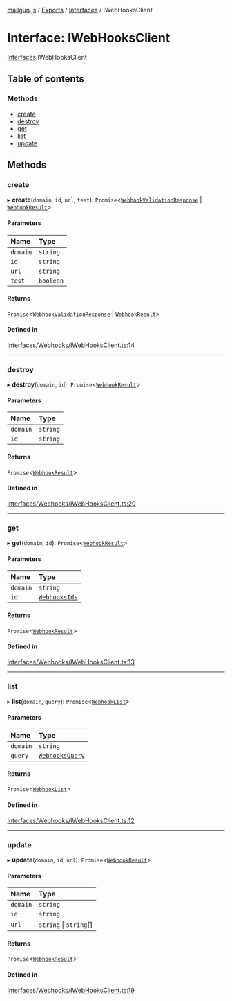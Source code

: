 [mailgun.js](../README.md) / [Exports](../modules.md) / [Interfaces](../modules/Interfaces.md) / IWebHooksClient

# Interface: IWebHooksClient

[Interfaces](../modules/Interfaces.md).IWebHooksClient

## Table of contents

### Methods

- [create](Interfaces.IWebHooksClient.md#create)
- [destroy](Interfaces.IWebHooksClient.md#destroy)
- [get](Interfaces.IWebHooksClient.md#get)
- [list](Interfaces.IWebHooksClient.md#list)
- [update](Interfaces.IWebHooksClient.md#update)

## Methods

### create

▸ **create**(`domain`, `id`, `url`, `test`): `Promise`<[`WebhookValidationResponse`](../modules.md#webhookvalidationresponse) \| [`WebhookResult`](../modules.md#webhookresult)\>

#### Parameters

| Name | Type |
| :------ | :------ |
| `domain` | `string` |
| `id` | `string` |
| `url` | `string` |
| `test` | `boolean` |

#### Returns

`Promise`<[`WebhookValidationResponse`](../modules.md#webhookvalidationresponse) \| [`WebhookResult`](../modules.md#webhookresult)\>

#### Defined in

[Interfaces/Webhooks/IWebHooksClient.ts:14](https://github.com/mailgun/mailgun.js/blob/558a508/lib/Interfaces/Webhooks/IWebHooksClient.ts#L14)

___

### destroy

▸ **destroy**(`domain`, `id`): `Promise`<[`WebhookResult`](../modules.md#webhookresult)\>

#### Parameters

| Name | Type |
| :------ | :------ |
| `domain` | `string` |
| `id` | `string` |

#### Returns

`Promise`<[`WebhookResult`](../modules.md#webhookresult)\>

#### Defined in

[Interfaces/Webhooks/IWebHooksClient.ts:20](https://github.com/mailgun/mailgun.js/blob/558a508/lib/Interfaces/Webhooks/IWebHooksClient.ts#L20)

___

### get

▸ **get**(`domain`, `id`): `Promise`<[`WebhookResult`](../modules.md#webhookresult)\>

#### Parameters

| Name | Type |
| :------ | :------ |
| `domain` | `string` |
| `id` | [`WebhooksIds`](../enums/Enums.WebhooksIds.md) |

#### Returns

`Promise`<[`WebhookResult`](../modules.md#webhookresult)\>

#### Defined in

[Interfaces/Webhooks/IWebHooksClient.ts:13](https://github.com/mailgun/mailgun.js/blob/558a508/lib/Interfaces/Webhooks/IWebHooksClient.ts#L13)

___

### list

▸ **list**(`domain`, `query`): `Promise`<[`WebhookList`](../modules.md#webhooklist)\>

#### Parameters

| Name | Type |
| :------ | :------ |
| `domain` | `string` |
| `query` | [`WebhooksQuery`](../modules.md#webhooksquery) |

#### Returns

`Promise`<[`WebhookList`](../modules.md#webhooklist)\>

#### Defined in

[Interfaces/Webhooks/IWebHooksClient.ts:12](https://github.com/mailgun/mailgun.js/blob/558a508/lib/Interfaces/Webhooks/IWebHooksClient.ts#L12)

___

### update

▸ **update**(`domain`, `id`, `url`): `Promise`<[`WebhookResult`](../modules.md#webhookresult)\>

#### Parameters

| Name | Type |
| :------ | :------ |
| `domain` | `string` |
| `id` | `string` |
| `url` | `string` \| `string`[] |

#### Returns

`Promise`<[`WebhookResult`](../modules.md#webhookresult)\>

#### Defined in

[Interfaces/Webhooks/IWebHooksClient.ts:19](https://github.com/mailgun/mailgun.js/blob/558a508/lib/Interfaces/Webhooks/IWebHooksClient.ts#L19)
